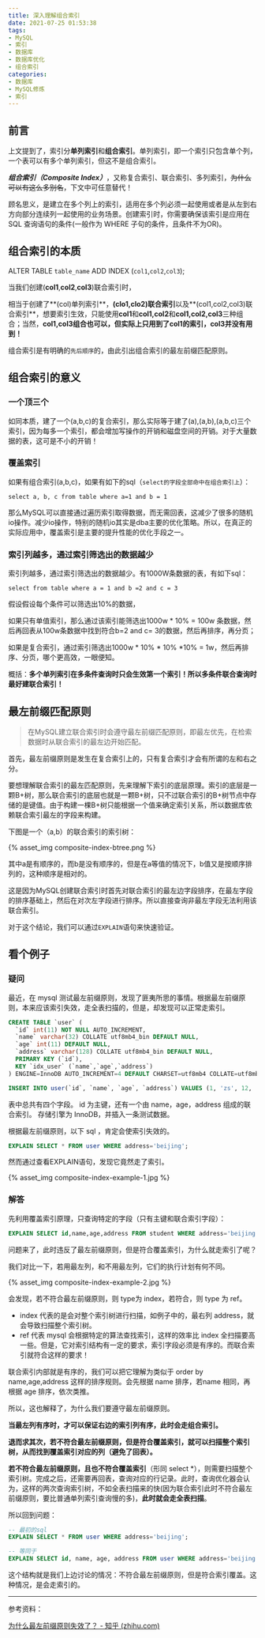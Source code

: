 ```yaml
---
title: 深入理解组合索引
date: 2021-07-25 01:53:38
tags: 
- MySQL
- 索引
- 数据库
- 数据库优化
- 组合索引
categories: 
- 数据库
- MySQL修炼
- 索引
---
```


## 前言

上文提到了，索引分**单列索引**和**组合索引**。单列索引，即一个索引只包含单个列，一个表可以有多个单列索引，但这不是组合索引。

***组合索引（Composite Index）***，又称复合索引、联合索引、多列索引，~~为什么可以有这么多别名~~，下文中可任意替代！

顾名思义，是建立在多个列上的索引，适用在多个列必须一起使用或者是从左到右方向部分连续列一起使用的业务场景。创建索引时，你需要确保该索引是应用在 SQL 查询语句的条件(一般作为 WHERE 子句的条件，且条件不为OR)。

<!-- more -->

## **组合索引的本质**

ALTER TABLE `table_name` ADD INDEX (`col1`,`col2`,`col3`);

当我们创建(**col1**,**col2**,**col3**)联合索引时，

相当于创建了**(col)单列索引**，**(clo1,clo2)联合索引**以及**(col1,col2,col3)联合索引**，想要索引生效，只能使用**col1**和**col1,col2**和**col1,col2,col3**三种组合；当然，**col1,col3组合也可以，但实际上只用到了col1的索引，col3并没有用到！**

组合索引是有明确的`先后顺序`的，由此引出组合索引的最左前缀匹配原则。

## 组合索引的意义

### 一个顶三个

如同本质，建了一个(a,b,c)的复合索引，那么实际等于建了(a),(a,b),(a,b,c)三个索引，因为每多一个索引，都会增加写操作的开销和磁盘空间的开销。对于大量数据的表，这可是不小的开销！

### 覆盖索引

如果有组合索引(a,b,c)，如果有如下的sql（`select的字段全部命中在组合索引上`）：

`select a, b, c from table where a=1 and b = 1`

那么MySQL可以直接通过遍历索引取得数据，而无需回表，这减少了很多的随机io操作。减少io操作，特别的随机io其实是dba主要的优化策略。所以，在真正的实际应用中，覆盖索引是主要的提升性能的优化手段之一。

### 索引列越多，通过索引筛选出的数据越少

索引列越多，通过索引筛选出的数据越少。有1000W条数据的表，有如下sql：

`select from table where a = 1 and b =2 and c = 3`

假设假设每个条件可以筛选出10%的数据，

如果只有单值索引，那么通过该索引能筛选出1000w * 10% = 100w 条数据，然后再回表从100w条数据中找到符合b=2 and c= 3的数据，然后再排序，再分页；

如果是复合索引，通过索引筛选出1000w * 10% * 10% *10% = 1w，然后再排序、分页，哪个更高效，一眼便知。

概括：**多个单列索引在多条件查询时只会生效第一个索引！所以多条件联合查询时最好建联合索引！**

## 最左前缀匹配原则

> 在MySQL建立联合索引时会遵守最左前缀匹配原则，即最左优先，在检索数据时从联合索引的最左边开始匹配。

首先，最左前缀原则是发生在复合索引上的，只有复合索引才会有所谓的左和右之分。

要想理解联合索引的最左匹配原则，先来理解下索引的底层原理。索引的底层是一颗B+树，那么联合索引的底层也就是一颗B+树，只不过联合索引的B+树节点中存储的是键值。由于构建一棵B+树只能根据一个值来确定索引关系，所以数据库依赖联合索引最左的字段来构建。

下图是一个（a,b）的联合索引的索引树：

{% asset_img composite-index-btree.png %}

其中a是有顺序的，而b是没有顺序的，但是在a等值的情况下，b值又是按顺序排列的，这种顺序是相对的。

这是因为MySQL创建联合索引时首先对联合索引的最左边字段排序，在最左字段的排序基础上，然后在对次左字段进行排序。所以直接查询非最左字段无法利用该联合索引。

对于这个结论，我们可以通过`EXPLAIN`语句来快速验证。

## 看个例子

### 疑问

最近，在 mysql 测试最左前缀原则，发现了匪夷所思的事情。根据最左前缀原则，本来应该索引失效，走全表扫描的，但是，却发现可以正常走索引。

```sql
CREATE TABLE `user` (
  `id` int(11) NOT NULL AUTO_INCREMENT,
  `name` varchar(32) COLLATE utf8mb4_bin DEFAULT NULL,
  `age` int(11) DEFAULT NULL,
  `address` varchar(128) COLLATE utf8mb4_bin DEFAULT NULL,
  PRIMARY KEY (`id`),
  KEY `idx_user` (`name`,`age`,`address`)
) ENGINE=InnoDB AUTO_INCREMENT=4 DEFAULT CHARSET=utf8mb4 COLLATE=utf8mb4_bin

INSERT INTO user(`id`, `name`, `age`, `address`) VALUES (1, 'zs', 12, 'beijing');
```

表中总共有四个字段。 id 为主键，还有一个由 name，age，address 组成的联合索引。 存储引擎为 InnoDB，并插入一条测试数据。

根据最左前缀原则，以下 sql ，肯定会使索引失效的。

```sql
EXPLAIN SELECT * FROM user WHERE address='beijing';
```

然而通过查看EXPLAIN语句，发现它竟然走了索引。

{% asset_img composite-index-example-1.jpg %}

### 解答

先利用覆盖索引原理，只查询特定的字段（只有主键和联合索引字段）：

```sql
EXPLAIN SELECT id,name,age,address FROM student WHERE address='beijing';
```

问题来了，此时违反了最左前缀原则，但是符合覆盖索引，为什么就走索引了呢？

我们对比一下，若用最左列，和不用最左列，它们的执行计划有何不同。

{% asset_img composite-index-example-2.jpg %}

会发现，若不符合最左前缀原则，则 type为 index，若符合，则 type 为 ref。

- index 代表的是会对整个索引树进行扫描，如例子中的，最右列 address，就会导致扫描整个索引树。
- ref 代表 mysql 会根据特定的算法查找索引，这样的效率比 index 全扫描要高一些。但是，它对索引结构有一定的要求，索引字段必须是有序的。而联合索引就符合这样的要求！

联合索引内部就是有序的，我们可以把它理解为类似于 order by name,age,address 这样的排序规则。会先根据 name 排序，若name 相同，再根据 age 排序，依次类推。

所以，这也解释了，为什么我们要遵守最左前缀原则。

**当最左列有序时，才可以保证右边的索引列有序，此时会走组合索引。**

**退而求其次，若不符合最左前缀原则，但是符合覆盖索引，就可以扫描整个索引树，从而找到覆盖索引对应的列（避免了回表）。**

**若不符合最左前缀原则，且也不符合覆盖索引**（形同 select *），则需要扫描整个索引树。完成之后，还需要再回表，查询对应的行记录。此时，查询优化器会认为，这样的两次查询索引树，不如全表扫描来的快(因为联合索引此时不符合最左前缀原则，要比普通单列索引查询慢的多)，**此时就会走全表扫描**。

所以回到问题：

```sql
-- 最初的sql
EXPLAIN SELECT * FROM user WHERE address='beijing';

-- 等同于
EXPLAIN SELECT id, name, age, address FROM user WHERE address='beijing';
```

这个结构就是我们上边讨论的情况：不符合最左前缀原则，但是符合索引覆盖。这种情况，是会走索引的。



------

参考资料：

[为什么最左前缀原则失效了？ - 知乎 (zhihu.com)](https://zhuanlan.zhihu.com/p/144829164)

